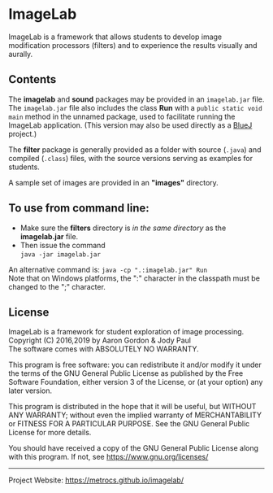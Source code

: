 # ImageLab

ImageLab is a framework that allows students to develop
image modification processors (filters) and to experience
the results visually and aurally.

## Contents
The __imagelab__ and __sound__ packages may be provided in an `imagelab.jar` file.
The `imagelab.jar` file also includes the class __Run__ with a `public static void main` method in the unnamed package, used to facilitate running the ImageLab application.
(This version may also be used directly as a [BlueJ](http://bluej.org) project.)

The __filter__ package is generally provided as a folder with source (`.java`) and compiled (`.class`) files, with the source versions serving as examples for students.

A sample set of images are provided in an __"images"__ directory.

## To use from command line:  
* Make sure the __filters__ directory is _in the same directory_ as the __imagelab.jar__ file.
* Then issue the command  
`java -jar imagelab.jar`  
  
An alternative command is:
`java -cp ".:imagelab.jar" Run`  
Note that on Windows platforms, the ":" character in the classpath must be changed to the ";" character.

## License

ImageLab is a framework for student exploration of image processing.  
Copyright (C) 2016,2019 by Aaron Gordon & Jody Paul  
The software comes with ABSOLUTELY NO WARRANTY.
 
This program is free software: you can redistribute it and/or modify
it under the terms of the GNU General Public License as published by
the Free Software Foundation, either version 3 of the License, or
(at your option) any later version.

This program is distributed in the hope that it will be useful,
but WITHOUT ANY WARRANTY; without even the implied warranty of
MERCHANTABILITY or FITNESS FOR A PARTICULAR PURPOSE.  See the
GNU General Public License for more details.

You should have received a copy of the GNU General Public License
along with this program.  If not, see https://www.gnu.org/licenses/

___

Project Website: https://metrocs.github.io/imagelab/
